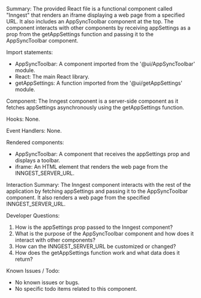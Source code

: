Summary:
The provided React file is a functional component called "Inngest" that renders an iframe displaying a web page from a specified URL. It also includes an AppSyncToolbar component at the top. The component interacts with other components by receiving appSettings as a prop from the getAppSettings function and passing it to the AppSyncToolbar component.

Import statements:
- AppSyncToolbar: A component imported from the '@ui/AppSyncToolbar' module.
- React: The main React library.
- getAppSettings: A function imported from the '@ui/getAppSettings' module.

Component:
The Inngest component is a server-side component as it fetches appSettings asynchronously using the getAppSettings function.

Hooks:
None.

Event Handlers:
None.

Rendered components:
- AppSyncToolbar: A component that receives the appSettings prop and displays a toolbar.
- iframe: An HTML element that renders the web page from the INNGEST_SERVER_URL.

Interaction Summary:
The Inngest component interacts with the rest of the application by fetching appSettings and passing it to the AppSyncToolbar component. It also renders a web page from the specified INNGEST_SERVER_URL.

Developer Questions:
1. How is the appSettings prop passed to the Inngest component?
2. What is the purpose of the AppSyncToolbar component and how does it interact with other components?
3. How can the INNGEST_SERVER_URL be customized or changed?
4. How does the getAppSettings function work and what data does it return?

Known Issues / Todo:
- No known issues or bugs.
- No specific todo items related to this component.